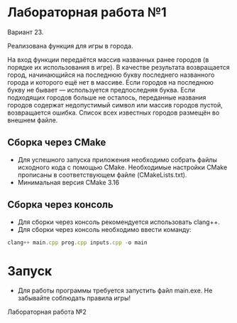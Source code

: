 # Лабораторная работа №1

Вариант 23.

Реализована функция для игры в города.

На вход функции передаётся массив названных ранее городов (в порядке их использования в игре). В
качестве результата возвращается город, начинающийся на последнюю букву последнего названного города и
которого ещё нет в массиве. Если городов на последнюю букву не бывает — используется
предпоследняя буква. Если подходящих городов больше не осталось, переданные названия городов
содержат недопустимый символ или массив городов пустой, возвращается ошибка. Список всех известных
городов размещён во внешнем файле.

## Сборка через СMake
- Для успешного запуска приложения необходимо собрать файлы исходного кода с помощью CMake. Необходимые настройки CMake прописаны в соответствующем файле (CMakeLists.txt).
- Минимальная версия CMake 3.16
## Сборка через консоль
- Для сборки через консоль рекомендуется использовать clang++.
- Для сборки через консоль необходимо ввести команду:
```typescript
clang++ main.cpp prog.cpp inputs.cpp -o main
```

# Запуск
- Для работы программы требуется запустить файл main.exe. Не забывайте соблюдать правила игры!


Лабораторная работа №2 